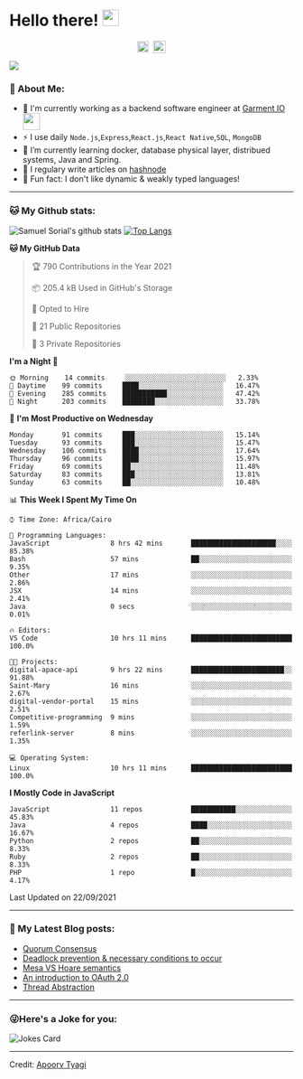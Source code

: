 # Hello there! <img src="https://github.com/TheDudeThatCode/TheDudeThatCode/blob/master/Assets/Hi.gif" width="29px">
<p align="center">
<a href="https://www.linkedin.com/in/samuel-sorial/" target="blank"><img align="center" src="https://cdn.jsdelivr.net/npm/simple-icons@3.0.1/icons/linkedin.svg" alt="samuel_linkedin" height="20" width="20" /></a>&nbsp;
<a href="https://stackoverflow.com/users/13089670/samuel-sorial"><img align="center" alt="Samuel Sorial stack over flow" width="22px" src="https://cdn.jsdelivr.net/npm/simple-icons@3.0.1/icons/stackoverflow.svg" /></a>
</p>


![](https://camo.githubusercontent.com/992babdffd8c74a1502de375fbdf7e4d54773242/68747470733a2f2f6d656469612e67697068792e636f6d2f6d656469612f53576f536b4e36447854737a71494b4571762f67697068792e676966)

### 🤵 About Me:
- 🏦 I'm currently working as a backend software engineer at [Garment IO](https://garment.io)
      <img src="https://media.giphy.com/media/WUlplcMpOCEmTGBtBW/giphy.gif" width="30">
- ⚡ I use daily ```Node.js```,```Express```,```React.js```,```React Native```,```SQL```, ```MongoDB```
- 🌱 I’m currently learning docker, database physical layer, distribued systems, Java and Spring.
- 📝 I regulary write articles on [hashnode](https://samuelsorial.tech/)
- 🤔 Fun fact: I don't like dynamic & weakly typed languages!

---
### 🐱 My Github stats:
![Samuel Sorial's github stats](https://github-readme-stats.vercel.app/api?username=samuel-sorial&show_icons=true&title_color=ffc857&icon_color=8ac926&text_color=daf7dc&bg_color=151515&hide=["stars"])
[![Top Langs](https://github-readme-stats.vercel.app/api/top-langs/?username=samuel-sorial&layout=compact&text_color=daf7dc&bg_color=151515)](https://github.com/anuraghazra/github-readme-stats)

<!--START_SECTION:waka-->
**🐱 My GitHub Data** 

> 🏆 790 Contributions in the Year 2021
 > 
> 📦 205.4 kB Used in GitHub's Storage 
 > 
> 💼 Opted to Hire
 > 
> 📜 21 Public Repositories 
 > 
> 🔑 3 Private Repositories  
 > 
**I'm a Night 🦉** 

```text
🌞 Morning    14 commits     ░░░░░░░░░░░░░░░░░░░░░░░░░   2.33% 
🌆 Daytime    99 commits     ████░░░░░░░░░░░░░░░░░░░░░   16.47% 
🌃 Evening    285 commits    ███████████░░░░░░░░░░░░░░   47.42% 
🌙 Night      203 commits    ████████░░░░░░░░░░░░░░░░░   33.78%

```
📅 **I'm Most Productive on Wednesday** 

```text
Monday       91 commits     ███░░░░░░░░░░░░░░░░░░░░░░   15.14% 
Tuesday      93 commits     ███░░░░░░░░░░░░░░░░░░░░░░   15.47% 
Wednesday    106 commits    ████░░░░░░░░░░░░░░░░░░░░░   17.64% 
Thursday     96 commits     ████░░░░░░░░░░░░░░░░░░░░░   15.97% 
Friday       69 commits     ██░░░░░░░░░░░░░░░░░░░░░░░   11.48% 
Saturday     83 commits     ███░░░░░░░░░░░░░░░░░░░░░░   13.81% 
Sunday       63 commits     ██░░░░░░░░░░░░░░░░░░░░░░░   10.48%

```


📊 **This Week I Spent My Time On** 

```text
⌚︎ Time Zone: Africa/Cairo

💬 Programming Languages: 
JavaScript               8 hrs 42 mins       █████████████████████░░░░   85.38% 
Bash                     57 mins             ██░░░░░░░░░░░░░░░░░░░░░░░   9.35% 
Other                    17 mins             ░░░░░░░░░░░░░░░░░░░░░░░░░   2.86% 
JSX                      14 mins             ░░░░░░░░░░░░░░░░░░░░░░░░░   2.41% 
Java                     0 secs              ░░░░░░░░░░░░░░░░░░░░░░░░░   0.01%

🔥 Editors: 
VS Code                  10 hrs 11 mins      █████████████████████████   100.0%

🐱‍💻 Projects: 
digital-apace-api        9 hrs 22 mins       ███████████████████████░░   91.88% 
Saint-Mary               16 mins             ░░░░░░░░░░░░░░░░░░░░░░░░░   2.67% 
digital-vendor-portal    15 mins             ░░░░░░░░░░░░░░░░░░░░░░░░░   2.51% 
Competitive-programming  9 mins              ░░░░░░░░░░░░░░░░░░░░░░░░░   1.59% 
referlink-server         8 mins              ░░░░░░░░░░░░░░░░░░░░░░░░░   1.35%

💻 Operating System: 
Linux                    10 hrs 11 mins      █████████████████████████   100.0%

```

**I Mostly Code in JavaScript** 

```text
JavaScript               11 repos            ███████████░░░░░░░░░░░░░░   45.83% 
Java                     4 repos             ████░░░░░░░░░░░░░░░░░░░░░   16.67% 
Python                   2 repos             ██░░░░░░░░░░░░░░░░░░░░░░░   8.33% 
Ruby                     2 repos             ██░░░░░░░░░░░░░░░░░░░░░░░   8.33% 
PHP                      1 repo              █░░░░░░░░░░░░░░░░░░░░░░░░   4.17%

```



 Last Updated on 22/09/2021
<!--END_SECTION:waka-->

---

### 📕 My Latest Blog posts:
<!-- BLOG-POST-LIST:START -->
- [Quorum Consensus](https://samuelsorial.tech/quorum-consensus)
- [Deadlock prevention & necessary conditions to occur](https://samuelsorial.tech/deadlock-prevention-and-necessary-conditions-to-occur)
- [Mesa VS Hoare semantics](https://samuelsorial.tech/mesa-vs-hoare-semantics)
- [An introduction to OAuth 2.0](https://samuelsorial.tech/an-introduction-to-oauth-20)
- [Thread Abstraction](https://samuelsorial.tech/thread-abstraction)
<!-- BLOG-POST-LIST:END -->
---

### 😜Here's a Joke for you:
<img src="https://readme-jokes.vercel.app/api" alt="Jokes Card" />

----

Credit: [Apoorv Tyagi](https://github.com/ApoorvTyagi)

